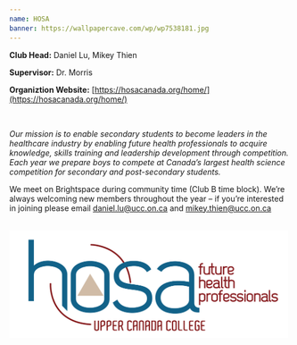 ```yaml
---
name: HOSA
banner: https://wallpapercave.com/wp/wp7538181.jpg
---
```


**Club Head:** Daniel Lu, Mikey Thien

**Supervisor:** Dr. Morris

**Organiztion Website:** [https://hosacanada.org/home/](https://hosacanada.org/home/)

<br>

_Our mission is to enable secondary students to become leaders in the healthcare industry by enabling future health professionals to acquire knowledge, skills training and leadership development through competition. Each year we prepare boys to compete at Canada’s largest health science competition for secondary and post-secondary students._

We meet on Brightspace during community time (Club B time block).
We’re always welcoming new members throughout the year – if you’re interested in joining
please email [daniel.lu@ucc.on.ca](mailto:daniel.lu@ucc.on.ca) and [mikey.thien@ucc.on.ca](mailto:mikey.thien@ucc.on.ca)

<br>
<img src='/assets/banners/hosaucc.png' width=500>